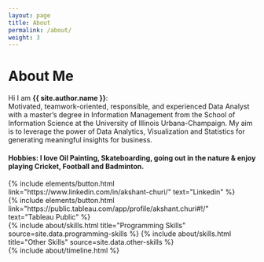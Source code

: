 ```yaml
---
layout: page
title: About
permalink: /about/
weight: 3
---
```


# **About Me**

Hi I am **{{ site.author.name }}**:<br>
Motivated, teamwork-oriented, responsible, and experienced Data Analyst with a master’s degree in Information Management from the School of Information Science at the University of Illinois Urbana-Champaign. My aim is to leverage the power of Data Analytics, Visualization and Statistics for generating meaningful insights for business.

#### Hobbies: I love Oil Painting, Skateboarding, going out in the nature & enjoy playing Cricket, Football and Badminton.

<div class="left">
{% include elements/button.html link="https://www.linkedin.com/in/akshant-churi/" text="Linkedin" %}
</div>

<div class="right">
{% include elements/button.html link="https://public.tableau.com/app/profile/akshant.churi#!/" text="Tableau Public" %}
</div>

<div class="row">
{% include about/skills.html title="Programming Skills" source=site.data.programming-skills %}
{% include about/skills.html title="Other Skills" source=site.data.other-skills %}
</div>

<div class="row">
{% include about/timeline.html %}
</div>
